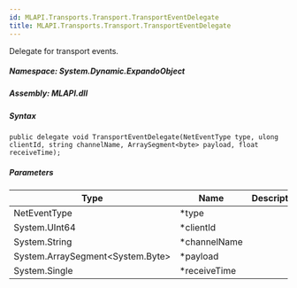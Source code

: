 ```yaml
---  
id: MLAPI.Transports.Transport.TransportEventDelegate  
title: MLAPI.Transports.Transport.TransportEventDelegate  
---
```


<div class="markdown level0 summary">

Delegate for transport events.

</div>

<div class="markdown level0 conceptual">

</div>

##### **Namespace**: System.Dynamic.ExpandoObject

##### **Assembly**: MLAPI.dll

##### Syntax

    public delegate void TransportEventDelegate(NetEventType type, ulong clientId, string channelName, ArraySegment<byte> payload, float receiveTime);

##### Parameters

| Type                                   | Name          | Description |
|----------------------------------------|---------------|-------------|
| NetEventType                           | \*type        |             |
| System.UInt64                          | \*clientId    |             |
| System.String                          | \*channelName |             |
| System.ArraySegment&lt;System.Byte&gt; | \*payload     |             |
| System.Single                          | \*receiveTime |             |
